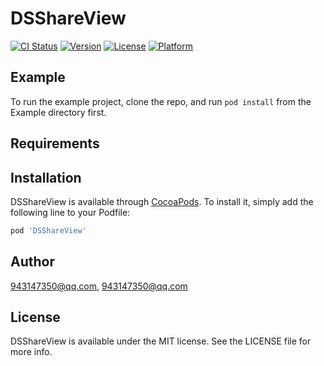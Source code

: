 # DSShareView

[![CI Status](http://img.shields.io/travis/943147350@qq.com/DSShareView.svg?style=flat)](https://travis-ci.org/943147350@qq.com/DSShareView)
[![Version](https://img.shields.io/cocoapods/v/DSShareView.svg?style=flat)](http://cocoapods.org/pods/DSShareView)
[![License](https://img.shields.io/cocoapods/l/DSShareView.svg?style=flat)](http://cocoapods.org/pods/DSShareView)
[![Platform](https://img.shields.io/cocoapods/p/DSShareView.svg?style=flat)](http://cocoapods.org/pods/DSShareView)

## Example

To run the example project, clone the repo, and run `pod install` from the Example directory first.

## Requirements

## Installation

DSShareView is available through [CocoaPods](http://cocoapods.org). To install
it, simply add the following line to your Podfile:

```ruby
pod 'DSShareView'
```

## Author

943147350@qq.com, 943147350@qq.com

## License

DSShareView is available under the MIT license. See the LICENSE file for more info.
